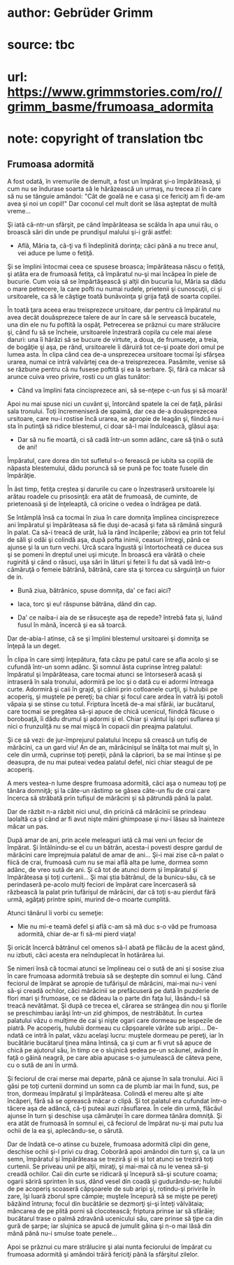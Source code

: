 # author: Gebrüder Grimm
# source: tbc
# url: https://www.grimmstories.com/ro//grimm_basme/frumoasa_adormita
# note: copyright of translation tbc

## Frumoasa adormită 

A fost odată, în vremurile de demult, a fost un împărat şi-o
împărăteasă, şi cum nu se îndurase soarta să le hărăzească un urmaş, nu
trecea zi în care să nu se tânguie amândoi: "Cât de goală ne e casa şi
ce fericiţi am fi de-am avea şi noi un copil!" Dar coconul cel mult
dorit se lăsa aşteptat de multă vreme...

Şi iată că-ntr-un sfârşit, pe când împărăteasa se scălda în apa unui
râu, o broască sări din unde pe prundişul malului şi-i grăi astfel:

- Află, Măria ta, că-ţi va fi îndeplinită dorinţa; căci până a nu trece
anul, vei aduce pe lume o fetiţă.

Şi se împlini întocmai ceea ce spusese broasca; împărăteasa născu o
fetiţă, şi atâta era de frumoasă fetiţa, că împăratul nu-şi mai încăpea
în piele de bucurie. Cum voia să se împărtăşească şi alţii din bucuria
lui, Măria sa dădu o mare petrecere, la care pofti nu numai rudele,
prietenii şi cunoscuţii, ci şi ursitoarele, ca să le câştige toată
bunăvoinţa şi grija faţă de soarta copilei.

În toată ţara aceea erau treisprezece ursitoare, dar pentru că împăratul
nu avea decât douăsprezece talere de aur în care să le servească
bucatele, una din ele nu fu poftită la ospăţ. Petrecerea se prăznui cu
mare strălucire şi, când fu să se încheie, ursitoarele înzestrară copila
cu cele mai alese daruri: una îi hărăzi să se bucure de virtute, a doua,
de frumuseţe, a treia, de bogăţie şi aşa, pe rând, ursitoarele îi
dăruiră tot ce-şi poate dori omul pe lumea asta. În clipa când cea de-a
unsprezecea ursitoare tocmai îşi sfârşea urarea, numai ce intră
valvârtej cea de-a treisprezecea. Pasămite, venise să se răzbune pentru
că nu fusese poftită şi ea la serbare. Şi, fără ca măcar să arunce cuiva
vreo privire, rosti cu un glas tunător:

- Când va împlini fata cincisprezece ani, să se-nţepe c-un fus şi să
moară!

Apoi nu mai spuse nici un cuvânt şi, întorcând spatele la cei de faţă,
părăsi sala tronului. Toţi încremeniseră de spaimă, dar cea de-a
douăsprezecea ursitoare, care nu-i rostise încă urarea, se apropie de
leagăn şi, fiindcă nu-i sta în putinţă să ridice blestemul, ci doar să-l
mai îndulcească, glăsui aşa:

- Dar să nu fie moartă, ci să cadă într-un somn adânc, care să ţină o
sută de ani!

Împăratul, care dorea din tot sufletul s-o ferească pe iubita sa copilă
de năpasta blestemului, dădu poruncă să se pună pe foc toate fusele din
împărăţie.

În ăst timp, fetiţa creştea şi darurile cu care o înzestraseră
ursitoarele îşi arătau roadele cu prisosinţă: era atât de frumoasă, de
cuminte, de prietenoasă şi de înţeleaptă, că oricine o vedea o îndrăgea
pe dată.

Se întâmplă însă ca tocmai în ziua în care domniţa împlinea
cincisprezece ani împăratul şi împărăteasa să fie duşi de-acasă şi fata
să rămână singură în palat. Ca să-i treacă de urât, luă la rând
încăperile; zăbovi ea prin tot felul de săli şi odăi şi colindă aşa,
după pofta inimii, ceasuri întregi, până ce ajunse şi la un turn vechi.
Urcă scara îngustă şi întortocheată ce ducea sus şi se pomeni în dreptul
unei uşi micuţe. În broască era vârâtă o cheie ruginită şi când o
răsuci, uşa sări în lături şi fetei îi fu dat să vadă într-o cămăruţă o
femeie bătrână, bătrână, care sta şi torcea cu sârguinţă un fuior de in.

- Bună ziua, bătrânico, spuse domniţa, da' ce faci aici?

- Iaca, torc şi eu! răspunse bătrâna, dând din cap.

- Da' ce naiba-i aia de se răsuceşte aşa de repede? întrebă fata şi,
luând fusul în mână, încercă şi ea să toarcă.

Dar de-abia-l atinse, că se şi împlini blestemul ursitoarei şi domniţa
se înţepă la un deget.

În clipa în care simţi înţepătura, fata căzu pe patul care se afla acolo
şi se cufundă într-un somn adânc. Şi somnul ăsta cuprinse întreg
palatul: împăratul şi împărăteasa, care tocmai atunci se întorseseră
acasă şi intraseră în sala tronului, adormiră pe loc şi o dată cu ei
adormi întreaga curte. Adormiră şi caii în grajd, şi câinii prin
cotloanele curţii, şi hulubii pe acoperiş, şi muştele pe pereţi; ba
chiar şi focul care ardea în vatră îşi potoli văpaia şi se stinse cu
totul. Friptura încetă de-a mai sfârâi, iar bucătarul, care tocmai se
pregătea să-şi apuce de chică ucenicul, fiindcă făcuse o boroboaţă, îi
dădu drumul şi adormi şi el. Chiar şi vântul îşi opri suflarea şi nici o
frunzuliţă nu se mai mişcă în copacii din preajma palatului.

Şi ce să vezi: de jur-împrejurul palatului începu să crească un tufiş de
mărăcini, ca un gard viu! An de an, mărăcinişul se înălţa tot mai mult
şi, în cele din urmă, cuprinse toţi pereţii, până la căpriori, ba se mai
întinse şi pe deasupra, de nu mai puteai vedea palatul defel, nici chiar
steagul de pe acoperiş.

A mers vestea-n lume despre frumoasa adormită, căci aşa o numeau toţi pe
tânăra domniţă; şi la câte-un răstimp se găsea câte-un fiu de crai care
încerca să străbată prin tufişul de mărăcini şi să pătrundă până la
palat.

Dar de răzbit n-a răzbit nici unul, din pricină că mărăcinii se prindeau
laolaltă ca şi când ar fi avut nişte mâini ghimpoase şi nu-i lăsau să
înainteze măcar un pas.

După amar de ani, prin acele meleaguri iată că mai veni un fecior de
împărat. Şi întâlnindu-se el cu un bătrân, acesta-i povesti despre
gardul de mărăcini care împrejmuia palatul de amar de ani... Şi-i mai
zise că-n palat o fiică de crai, frumoasă cum nu se mai află alta pe
lume, dormea somn adânc, de vreo sută de ani. Şi că tot de atunci dorm
şi împăratul şi împărăteasa şi toţi curtenii... Şi mai ştia bătrânul, de
la bunicu-său, că se perindaseră pe-acolo mulţi feciori de împărat care
încercaseră să răzbească la palat prin tufărişul de mărăcini, dar că
toţi s-au pierdut fără urmă, agăţaţi printre spini, murind de-o moarte
cumplită.

Atunci tânărul îi vorbi cu semeţie:

- Mie nu mi-e teamă defel şi află c-am să mă duc s-o văd pe frumoasa
adormită, chiar de-ar fi să-mi pierd viaţa!

Şi oricât încercă bătrânul cel omenos să-l abată pe flăcău de la acest
gând, nu izbuti, căci acesta era neînduplecat în hotărârea lui.

Se nimeri însă că tocmai atunci se împlineau cei o sută de ani şi sosise
ziua în care frumoasa adormită trebuia să se deştepte din somnul ei
lung. Când feciorul de împărat se apropie de tufărişul de mărăcini,
mai-mai nu-i veni să-şi creadă ochilor, căci mărăcinii se prefăcuseră pe
dată în puzderie de flori mari şi frumoase, ce se dădeau la o parte din
faţa lui, lăsându-l să treacă nevătămat. Şi după ce trecea el, cărarea
se strângea din nou şi florile se preschimbau iarăşi într-un zid
ghimpos, de nestrăbătut. În curtea palatului văzu o mulţime de cai şi
nişte ogari care dormeau pe lespezile de piatră. Pe acoperiş, hulubii
dormeau cu căpşoarele vârâte sub aripi... De-ndată ce intră în palat,
văzu acelaşi lucru: muştele dormeau pe pereţi, iar în bucătărie
bucătarul ţinea mâna întinsă, ca şi cum ar fi vrut să apuce de chică pe
ajutorul său, în timp ce o slujnică şedea pe-un scăunel, având în faţă o
găină neagră, pe care abia apucase s-o jumulească de câteva pene, cu o
sută de ani în urmă.

Şi feciorul de crai merse mai departe, până ce ajunse în sala tronului.
Aici îi găsi pe toţi curtenii dormind un somn ca de plumb iar mai în
fund, sus, pe tron, dormeau împăratul şi împărăteasa. Colindă el mereu
alte şi alte încăperi, fără să se oprească măcar o clipă. Şi tot palatul
era cufundat într-o tăcere aşa de adâncă, că-ţi puteai auzi răsuflarea.
În cele din urmă, flăcăul ajunse în turn şi deschise uşa cămăruţei în
care dormea tânăra domniţă. Şi era atât de frumoasă în somnul ei, că
feciorul de împărat nu-şi mai putu lua ochii de la ea şi, aplecându-se,
o sărută.

Dar de îndată ce-o atinse cu buzele, frumoasa adormită clipi din gene,
deschise ochii şi-l privi cu drag. Coborâră apoi amândoi din turn şi, ca
la un semn, împăratul şi împărăteasa se treziră şi ei şi tot atunci se
treziră toţi curtenii. Se priveau unii pe alţii, miraţi, şi mai-mai că
nu le venea să-şi creadă ochilor. Caii din curte se ridicară şi începură
să-şi scuture coama; ogarii săriră sprinten în sus, dând vesel din coadă
şi gudurându-se; hulubii de pe acoperiş scoaseră căpşoarele de sub aripi
şi, rotindu-şi privirile în zare, îşi luară zborul spre câmpie; muştele
începură să se mişte pe pereţi bâzâind întruna; focul din bucătărie se
dezmorţi şi-şi înteţi vâlvătaia; mâncarea de pe plită porni să
clocotească; friptura prinse iar să sfârâie; bucătarul trase o palmă
zdravănă ucenicului său, care prinse să ţipe ca din gură de şarpe; iar
slujnica se apucă de jumulit găina şi n-o mai lăsă din mână până nu-i
smulse toate penele...

Apoi se prăznui cu mare strălucire şi alai nunta feciorului de împărat
cu frumoasa adormită şi amândoi trăiră fericiţi până la sfârşitul
zilelor.
